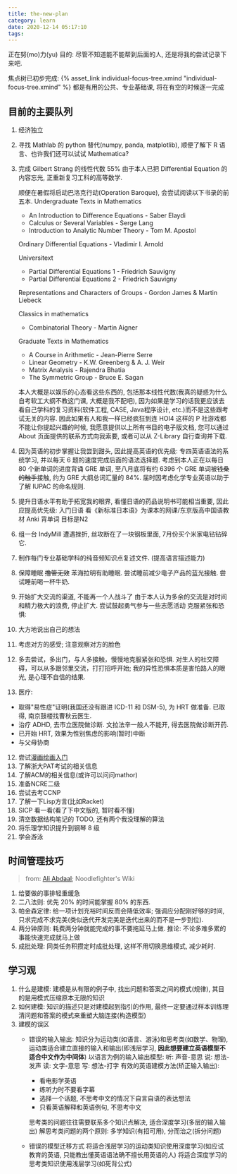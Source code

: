 ```yaml
---
title: the-new-plan
category: learn
date: 2020-12-14 05:17:10
tags:
---
```


正在努(mo)力(yu)
目的: 尽管不知道能不能帮到后面的人, 还是将我的尝试记录下来吧.

焦点树已初步完成: {% asset_link individual-focus-tree.xmind "individual-focus-tree.xmind" %}
都是有用的公共、专业基础课, 将在有空的时候逐一完成

<!-- more -->

## 目前的主要队列

1. 经济独立
2. 寻找 Mathlab 的 python 替代(numpy, panda, matplotlib), 顺便了解下 R 语言、也许我们还可以试试 Mathematica?
3. 完成 Gilbert Strang 的线性代数 55%
   由于本人已把 Differential Equation 的内容忘光, 正重新复习工科的高等数学.
   
   顺便在暑假将启动巴洛克行动(Operation Baroque), 会尝试阅读以下书录的前五本.
   Undergraduate Texts in Mathematics
   - An Introduction to Difference Equations - Saber Elaydi
   - Calculus or Several Variables - Serge Lang
   - Introduction to Analytic Number Theory - Tom M. Apostol
   
   Ordinary Differential Equations - Vladimir I. Arnold
   
   Universitext
   - Partial Differential Equations 1 - Friedrich Sauvigny
   - Partial Differential Equations 2 - Friedrich Sauvigny
   
   Representations and Characters of Groups - Gordon James & Martin Liebeck
   
   Classics in mathematics
   - Combinatorial Theory - Martin Aigner
   
   Graduate Texts in Mathematics
   - A Course in Arithmetic - Jean-Pierre Serre
   - Linear Geometry - K.W. Greenberg & A. J. Weir
   - Matrix Analysis - Rajendra Bhatia
   - The Symmetric Group - Bruce E. Sagan

   本人大概是以娱乐的心态看这些东西的, 包括那本线性代数(我真的疑惑为什么自考软工大纲不教这门课, 大概是我不配吧), 因为如果是学习的话我更应该去看自己学科的复习资料(软件工程, CASE, Java程序设计, etc.)而不是这些跟考试无关的内容.
   因此如果有人和我一样已经疯狂到连 HOI4 这样的 P 社游戏都不能让你提起兴趣的时候, 我愿意提供以上所有书目的电子版文档, 您可以通过 About 页面提供的联系方式向我索要, 或者可以从 Z-Library 自行查询并下载.
4. 因为英语的初步掌握让我尝到甜头, 因此提高英语的优先级:
   专四英语语法的系统学习, 并以每天 6 题的速度完成后面的语法选择题.
   考虑到本人正在以每日 80 个新单词的进度背诵 GRE 单词, 至八月底将有约 6396 个 GRE 单词被<del>钱桑的触手</del>接触, 约为 GRE 大纲总词汇量的 84%.
   届时因考虑化学专业英语以助于了解 IUPAC 的命名规则.
5. 提升日语水平有助于拓宽我的眼界, 看懂日语的药品说明书可能相当重要, 因此应提高优先级:
   入门日语
   看《新标准日本语》为课本的网课/东京版高中国语教材
   Anki 背单词
   目标是N2
6. 组一台 IndyMill
   遭遇挫折, 丝攻断在了一块钢板里面, 7月份买个米家电钻钻碎它.
7. 制作每门专业基础学科的纯音频知识点复述文件. (提高语言描述能力)
8. 保障睡眠
   <del>撸管无效</del>
   苯海拉明有助睡眠.
   尝试睡前减少电子产品的蓝光接触.
   尝试睡前喝一杯牛奶.
9.  开始扩大交流的渠道, 不能再一个人战斗了
   由于本人认为多余的交流是对时间和精力极大的浪费, 停止扩大.
   尝试鼓起勇气参与一些志愿活动
   克服紧张和恐惧:
   1. 大方地说出自己的想法
   2. 考虑对方的感受; 注意观察对方的脸色
   3. 多去尝试，多出门，与人多接触，慢慢地克服紧张和恐惧.
      对生人的社交障碍，可以从多跟邻里交流，打打招呼开始;
      我的异性恐惧本质是害怕路人的眼光, 是心理不自信的结果.
11. 医疗:
   * 取得"易性症"证明(我国还没有跟进 ICD-11 和 DSM-5), 为 HRT 做准备.
     已取得, 南京鼓楼找曹秋云医生.
   * 治疗 ADHD, 去市立医院做诊断.
     文拉法辛一般人不能开, 得去医院做诊断开药.
   * 已开始 HRT, 效果为性别焦虑的影响(暂时)中断
   * 与父母协商
12. 尝试[漫画绘画入门](https://www.icourse163.org/course/NEU-1002922017)
13. 了解浙大PAT考试的相关信息
14. 了解ACM的相关信息(或许可以问问mathor)
15. 准备NCRE二级
16. 尝试去考CCNP
17. 了解一下Lisp方言(比如Racket)
18. SICP 看一看(看了下中文版的, 暂时看不懂)
19. 清空数据结构笔记的 TODO, 还有两个我没理解的算法
20. 将乐理学知识提升到钢琴 8 级
21. 学会游泳

## 时间管理技巧

> from: [Ali Abdaal](https://aliabdaal.com/); Noodlefighter's Wiki

1. 给要做的事排轻重缓急
2. 二八法则: 优先 20% 的时间能掌握 80% 的东西.
3. 帕金森定律: 给一项计划充裕时间反而会降低效率; 强调应分配刚好够的时间, 只求完成不求完美(类似迭代开发完美是迭代出来的而不是一步到位).
4. 两分钟原则: 耗费两分钟就能完成的事不要拖延马上做.
   推论: 不论多难多累的事能快速完成就马上做
5. 成批处理: 同类任务积攒定时成批处理, 这样不用切换思维模式, 减少耗时.

## 学习观

1. 什么是建模: 建模是从有限的例子中, 找出问题和答案之间的模式(规律), 其目的是用模式压缩原本无限的知识
2. 如何建模: 知识的描述只是对建模起到指引的作用, 最终一定要通过样本训练理清问题和答案的模式来重塑大脑连接(构造模型)
3. 建模的误区
   * 错误的输入输出:
     知识分为运动类(如语言、游泳)和思考类(如数学、物理), 运动类适合建立直接的输入和输出(即浅层学习, **因此想要建立英语模型不适合中文作为中间体**)
     以语言为例的输入输出模型:
     听: 声音-意思
     说: 想法-发声
     读: 文字-意思
     写: 想法-打字
     有效的英语建模方法(矫正输入输出):
     * 看电影学英语
     * 练听力时不要看字幕
     * 选择一个话题, 不思考中文的情况下自言自语的表达想法
     * 只看英语解释和英语例句, 不思考中文
   
     思考类的问题往往需要联系多个知识点解决, 适合深度学习(多层的输入输出)
     解思考类问题的两个原则: 多学知识(有招可用), 分而治之(拆分问题)
   * 错误的模型迁移方式
     将适合浅层学习的运动类知识使用深度学习(如应试教育的英语, 只能教出懂英语语法确不擅长用英语的人)
     将适合深度学习的思考类知识使用浅层学习(如死背公式)